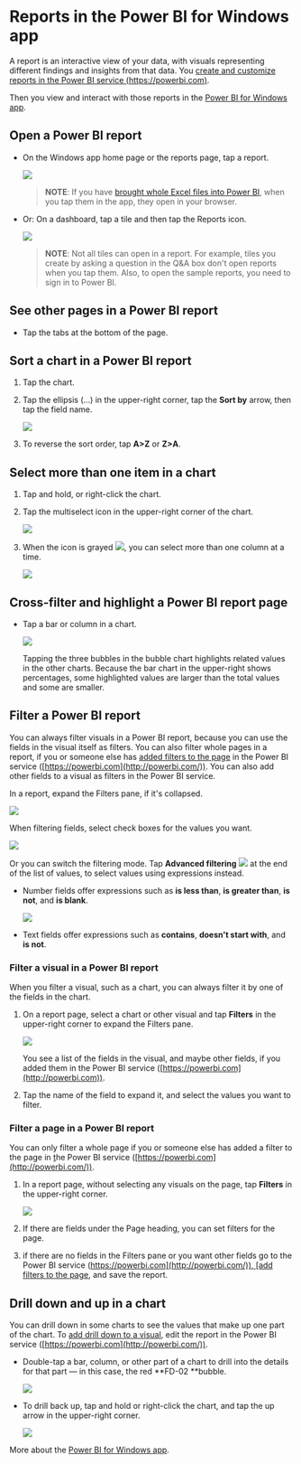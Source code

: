<properties 
   pageTitle="Reports in the Power BI for Windows app"
   description="Reports in the Power BI for Windows app"
   services="powerbi" 
   documentationCenter="" 
   authors="maggiesMSFT" 
   manager="mblythe" 
   editor=""
   tags=""/>
 
<tags
   ms.service="powerbi"
   ms.devlang="NA"
   ms.topic="article"
   ms.tgt_pltfrm="NA"
   ms.workload="powerbi"
   ms.date="10/14/2015"
   ms.author="maggies"/>
# Reports in the Power BI for Windows app

A report is an interactive view of your data, with visuals representing different findings and insights from that data. You [create and customize reports in the Power BI service (https://powerbi.com)](powerbi-service-reports.md).

Then you view and interact with those reports in the [Power BI for Windows app](powerbi-service-windows-app-get-started.md).

## Open a Power BI report

-   On the Windows app home page or the reports page, tap a report.

    ![](media/powerbi-mobile-reports-in-the-windows-app/PBI_WinAppReptsMenu.png)

    >**NOTE**: If you have [brought whole Excel files into Power BI](powerbi-bring-in-whole-excel-files.md), when you tap them in the app, they open in your browser.

-   Or: On a dashboard, tap a tile and then tap the Reports icon.

    ![](media/powerbi-mobile-reports-in-the-windows-app/PBI_WinAppReptIcon.png)

    >**NOTE**: Not all tiles can open in a report. For example, tiles you create by asking a question in the Q&A box don't open reports when you tap them.
	Also, to open the sample reports, you need to sign in to Power BI.

## See other pages in a Power BI report

-   Tap the tabs at the bottom of the page. 

## Sort a chart in a Power BI report

1.  Tap the chart. 

2.  Tap the ellipsis (...) in the upper-right corner, tap the **Sort by** arrow, then tap the field name.

    ![](media/powerbi-mobile-reports-in-the-windows-app/PBI_WinAppSort.png)

3.  To reverse the sort order, tap **A\>Z** or **Z\>A**. 

## Select more than one item in a chart

1.  Tap and hold, or right-click the chart. 

2.  Tap the multiselect icon in the upper-right corner of the chart.

    ![](media/powerbi-mobile-reports-in-the-windows-app/PBI_WinAppMultiSelectChart.png)

3.  When the icon is grayed ![](media/powerbi-mobile-reports-in-the-windows-app/PBI_WinAppMultiSelectIcon.png), you can select more than one column at a time.

    ![](media/powerbi-mobile-reports-in-the-windows-app/PBI_WinAppMultiSelectedChart.png)


## Cross-filter and highlight a Power BI report page

-   Tap a bar or column in a chart.

    ![](media/powerbi-mobile-reports-in-the-windows-app/PBI_WinAppHighlight.png)

    Tapping the three bubbles in the bubble chart highlights related values in the other charts. Because the bar chart in the upper-right shows percentages, some highlighted values are larger than the total values and some are smaller. 

## Filter a Power BI report

You can always filter visuals in a Power BI report, because you can use the fields in the visual itself as filters. You can also filter whole pages in a report, if you or someone else has [added filters to the page](powerbi-service-add-a-filter-to-a-report.md) in the Power BI service ([https://powerbi.com](http://powerbi.com/)). You can also add other fields to a visual as filters in the Power BI service. 

In a report, expand the Filters pane, if it's collapsed.

![](media/powerbi-mobile-reports-in-the-windows-app/PBI_WinAppCollapsFilter.png)

When filtering fields, select check boxes for the values you want.

![](media/powerbi-mobile-reports-in-the-windows-app/PBI_WinApp_PageFilter.png)

Or you can switch the filtering mode. Tap **Advanced filtering** ![](media/powerbi-mobile-reports-in-the-windows-app/PBI_WinAppAdvFilter.png) at the end of the list of values, to select values using expressions instead.

-   Number fields offer expressions such as **is less than**, **is greater than**, **is not**, and **is blank**.

     ![](media/powerbi-mobile-reports-in-the-windows-app/PBI_WinAppAdvFilterOptions.png)

-   Text fields offer expressions such as **contains**, **doesn't start with**, and **is not**.



### Filter a visual in a Power BI report

When you filter a visual, such as a chart, you can always filter it by one of the fields in the chart. 

1.  On a report page, select a chart or other visual and tap **Filters** in the upper-right corner to expand the Filters pane.

    ![](media/powerbi-mobile-reports-in-the-windows-app/PBI_WinAppCollapsFilter.png)

    You see a list of the fields in the visual, and maybe other fields, if you added them in the Power BI service ([https://powerbi.com](http://powerbi.com)).

2.  Tap the name of the field to expand it, and select the values you want to filter.

### Filter a page in a Power BI report

You can only filter a whole page if you or someone else has added a filter to the page in [t](http://powerbi.com/)he Power BI service ([https://powerbi.com](http://powerbi.com/)).

1.  In a report page, without selecting any visuals on the page, tap **Filters** in the upper-right corner.

    ![](media/powerbi-mobile-reports-in-the-windows-app/PBI_WinAppCollapsFilter.png)

2.  If there are fields under the Page heading, you can set filters for the page.

3.  if there are no fields in the Filters pane or you want other fields go to the Power BI service ([https://powerbi.com](http://powerbi.com/)), [add filters to the page](powerbi-service-add-a-filter-to-a-report.md), and save the report.

## Drill down and up in a chart

You can drill down in some charts to see the values that make up one part of the chart. To [add drill down to a visual](powerbi-service-drill-down-in-a-visualization.md), edit the report in the Power BI service ([https://powerbi.com](http://powerbi.com/)).

-   Double-tap a bar, column, or other part of a chart to drill into the details for that part — in this case, the red **FD-02 **bubble.

    ![](media/powerbi-mobile-reports-in-the-windows-app/PBI_WinAppDrillDown.png)

-   To drill back up, tap and hold or right-click the chart, and tap the up arrow in the upper-right corner.

    ![](media/powerbi-mobile-reports-in-the-windows-app/PBI_WinAppDrillBackUp.png)

More about the [Power BI for Windows app](powerbi-service-windows-app-get-started.md).

